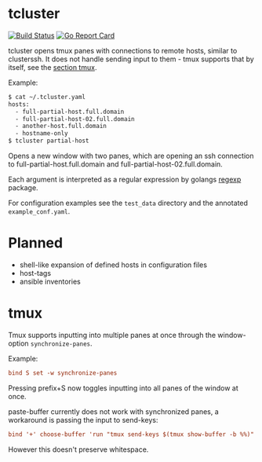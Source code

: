 # tcluster
[![Build Status](https://travis-ci.org/ntnn/tcluster.svg?branch=master)](https://travis-ci.org/ntnn/tcluster) [![Go Report Card](https://goreportcard.com/badge/github.com/ntnn/tcluster)](https://goreportcard.com/report/github.com/ntnn/tcluster)

tcluster opens tmux panes with connections to remote hosts, similar to
clusterssh. It does not handle sending input to them - tmux supports
that by itself, see the [section tmux](#tmux).

Example:
```sh
$ cat ~/.tcluster.yaml
hosts:
  - full-partial-host.full.domain
  - full-partial-host-02.full.domain
  - another-host.full.domain
  - hostname-only
$ tcluster partial-host
```

Opens a new window with two panes, which are opening an ssh connection
to full-partial-host.full.domain and full-partial-host-02.full.domain.

Each argument is interpreted as a regular expression by golangs
[regexp](https://golang.org/pkg/regexp/) package.

For configuration examples see the `test_data` directory and the
annotated `example_conf.yaml`.

# Planned
- shell-like expansion of defined hosts in configuration files
- host-tags
- ansible inventories

# tmux
Tmux supports inputting into multiple panes at once through the
window-option `synchronize-panes`.

Example:
```conf
bind S set -w synchronize-panes
```
Pressing prefix+S now toggles inputting into all panes of the window at
once.

paste-buffer currently does not work with synchronized panes,
a workaround is passing the input to send-keys:

```conf
bind '+' choose-buffer 'run "tmux send-keys $(tmux show-buffer -b %%)"'
```

However this doesn't preserve whitespace.

